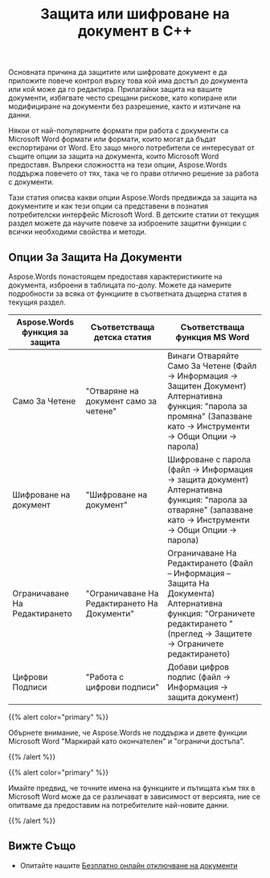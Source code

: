 ﻿---
title: Защита или шифроване на документ в C++
second_title: Aspose.Words за C++
articleTitle: Защита или шифроване на документ
linktitle: Защита или шифроване на документ
description: "Aspose.Words за C++ осигурява само за четене, шифроване на документ, ограничаване на редактирането и цифрови подписи за защита на документа. Aspose.Words поддържа повечето опции за защита Word."
type: docs
weight: 50
url: /bg/cpp/protect-or-encrypt-a-document/
timestamp: 2024-01-27-14-07-04
---

Основната причина да защитите или шифровате документ е да приложите повече контрол върху това кой има достъп до документа или кой може да го редактира. Прилагайки защита на вашите документи, избягвате често срещани рискове, като копиране или модифициране на документи без разрешение, както и изтичане на данни.

Някои от най-популярните формати при работа с документи са Microsoft Word формати или формати, които могат да бъдат експортирани от Word. Ето защо много потребители се интересуват от същите опции за защита на документа, които Microsoft Word предоставя. Въпреки сложността на тези опции, Aspose.Words поддържа повечето от тях, така че го прави отлично решение за работа с документи.

Тази статия описва какви опции Aspose.Words предвижда за защита на документите и как тези опции са представени в познатия потребителски интерфейс Microsoft Word. В детските статии от текущия раздел можете да научите повече за изброените защитни функции с всички необходими свойства и методи.

## Опции За Защита На Документи

Aspose.Words понастоящем предоставя характеристиките на документа, изброени в таблицата по-долу. Можете да намерите подробности за всяка от функциите в съответната дъщерна статия в текущия раздел.

| Aspose.Words функция за защита | Съответстваща детска статия | Съответстваща функция MS Word |
| ------------------------------- | ------------------------------ | ------------------------------------------------------------ |
| Само За Четене | "Отваряне на документ само за четене" | Винаги Отваряйте Само За Четене (Файл → Информация → Защитен Документ)<br />Алтернативна функция: "парола за промяна" (Запазване като → Инструменти → Общи Опции → парола) |
| Шифроване на документ | "Шифроване на документ" | Шифроване с парола (файл → Информация → защита документ)<br />Алтернативна функция: "парола за отваряне" (запазване като → Инструменти → Общи Опции → парола) |
| Ограничаване На Редактирането | "Ограничаване На Редактирането На Документи" | Ограничаване На Редактирането (Файл – Информация – Защита На Документа)<br />Алтернативна функция: "Ограничете редактирането "(преглед → Защитете → Ограничете редактирането) |
| Цифрови Подписи | "Работа с цифрови подписи" | Добави цифров подпис (файл → Информация → защита документ) |

{{% alert color="primary" %}}

Обърнете внимание, че Aspose.Words не поддържа и двете функции Microsoft Word "Маркирай като окончателен" и "ограничи достъпа".

{{% /alert %}}

{{% alert color="primary" %}}

Имайте предвид, че точните имена на функциите и пътищата към тях в Microsoft Word може да се различават в зависимост от версията, ние се опитваме да предоставим на потребителите най-новите данни.

{{% /alert %}}

## Вижте Също

* Опитайте нашите [Безплатно онлайн отключване на документи](https://products.aspose.app/words/unlock)
